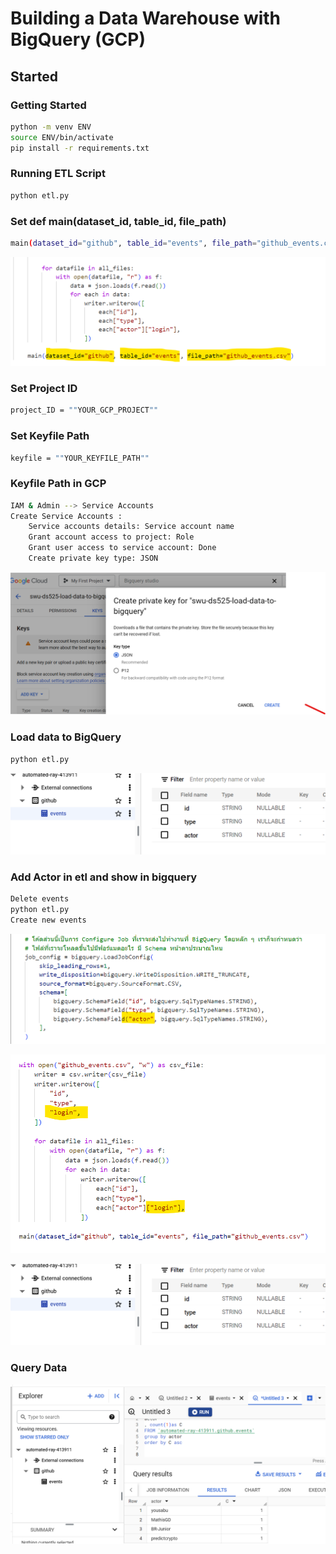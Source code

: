 # Building a Data Warehouse with BigQuery (GCP)

## Started
### Getting Started
```sh
python -m venv ENV
source ENV/bin/activate
pip install -r requirements.txt
```

### Running ETL Script
```sh
python etl.py
```

### Set def main(dataset_id, table_id, file_path)
```sh
main(dataset_id="github", table_id="events", file_path="github_events.csv")
```

![def main](https://github.com/Nongnoot456/dw-and-bi/blob/main/03-building-a-data-warehouse/Image/Def%20main.png)


### Set Project ID
```sh
project_ID = ""YOUR_GCP_PROJECT""
```


### Set Keyfile Path
```sh
keyfile = ""YOUR_KEYFILE_PATH""
```

### Keyfile Path in GCP
```sh
IAM & Admin --> Service Accounts
Create Service Accounts : 
    Service accounts details: Service account name
    Grant account access to project: Role
    Grant user access to service account: Done
    Create private key type: JSON
```

![Keyfile Path](https://github.com/Nongnoot456/dw-and-bi/blob/main/03-building-a-data-warehouse/Image/Key%20file%20path.png)


### Load data to BigQuery
```sh
python etl.py
```
![BigQuery](https://github.com/Nongnoot456/dw-and-bi/blob/main/03-building-a-data-warehouse/Image/Load%20data%20to%20bigquery.png)


### Add Actor in etl and show in bigquery
```sh
Delete events
python etl.py
Create new events
```

![Actor in etl0](https://github.com/Nongnoot456/dw-and-bi/blob/main/03-building-a-data-warehouse/Image/Python%20etl%20add%20actor.png)

![Actor in etl1](https://github.com/Nongnoot456/dw-and-bi/blob/main/03-building-a-data-warehouse/Image/Python%20etl%20add%20login%20.png)


![Actor in BigQuery](https://github.com/Nongnoot456/dw-and-bi/blob/main/03-building-a-data-warehouse/Image/Load%20data%20to%20bigquery.png)


### Query Data

![Query Data](https://github.com/Nongnoot456/dw-and-bi/blob/main/03-building-a-data-warehouse/Image/Query.png)